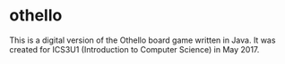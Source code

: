 # othello
This is a digital version of the Othello board game written in Java. It was created for ICS3U1 (Introduction to Computer Science) in May 2017.
